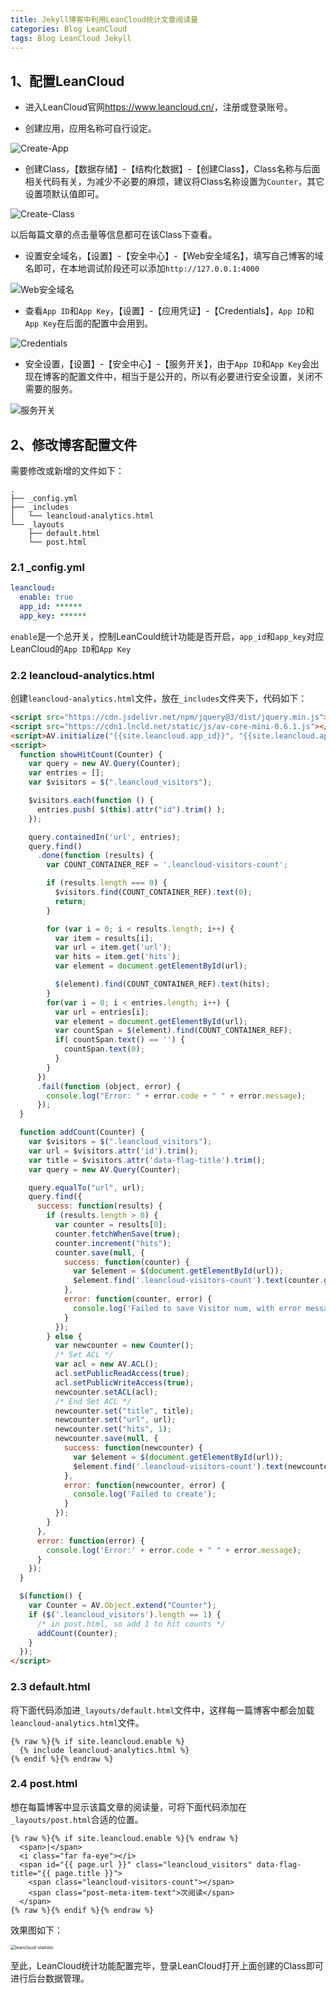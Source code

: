 ```yaml
---
title: Jekyll博客中利用LeanCloud统计文章阅读量
categories: Blog LeanCloud
tags: Blog LeanCloud Jekyll
---
```


## 1、配置LeanCloud

- 进入LeanCloud官网<https://www.leancloud.cn/>，注册或登录账号。

- 创建应用，应用名称可自行设定。

![Create-App](https://cdn.jsdelivr.net/gh/star927/Image-Hosting@main/202108/LeanCloud-1.png)

- 创建Class，【数据存储】-【结构化数据】-【创建Class】，Class名称与后面相关代码有关，为减少不必要的麻烦，建议将Class名称设置为`Counter`，其它设置项默认值即可。

![Create-Class](https://cdn.jsdelivr.net/gh/star927/Image-Hosting@main/202108/LeanCloud-2.png)

以后每篇文章的点击量等信息都可在该Class下查看。

- 设置安全域名，【设置】-【安全中心】-【Web安全域名】，填写自己博客的域名即可，在本地调试阶段还可以添加`http://127.0.0.1:4000`

![Web安全域名](https://cdn.jsdelivr.net/gh/star927/Image-Hosting@main/202108/LeanCloud-3.png)

- 查看`App ID`和`App Key`，【设置】-【应用凭证】-【Credentials】，`App ID`和`App Key`在后面的配置中会用到。

![Credentials](https://cdn.jsdelivr.net/gh/star927/Image-Hosting@main/202108/LeanCloud-4.png)

- 安全设置，【设置】-【安全中心】-【服务开关】，由于`App ID`和`App Key`会出现在博客的配置文件中，相当于是公开的，所以有必要进行安全设置，关闭不需要的服务。

![服务开关](https://cdn.jsdelivr.net/gh/star927/Image-Hosting@main/202108/LeanCloud-5.png)

## 2、修改博客配置文件

需要修改或新增的文件如下：

```
.
├── _config.yml
├── _includes
│   └── leancloud-analytics.html
└── _layouts
    ├── default.html
    └── post.html
```

### 2.1 _config.yml

```yml
leancloud:
  enable: true 
  app_id: ****** 
  app_key: ******
```

`enable`是一个总开关，控制LeanCould统计功能是否开启，`app_id`和`app_key`对应LeanCloud的`App ID`和`App Key`

### 2.2 leancloud-analytics.html

创建`leancloud-analytics.html`文件，放在`_includes`文件夹下，代码如下：

```html
<script src="https://cdn.jsdelivr.net/npm/jquery@3/dist/jquery.min.js"></script>
<script src="https://cdn1.lncld.net/static/js/av-core-mini-0.6.1.js"></script>
<script>AV.initialize("{{site.leancloud.app_id}}", "{{site.leancloud.app_key}}");</script>
<script>
  function showHitCount(Counter) {
    var query = new AV.Query(Counter);
    var entries = [];
    var $visitors = $(".leancloud_visitors");

    $visitors.each(function () {
      entries.push( $(this).attr("id").trim() );
    });

    query.containedIn('url', entries);
    query.find()
      .done(function (results) {
        var COUNT_CONTAINER_REF = '.leancloud-visitors-count';

        if (results.length === 0) {
          $visitors.find(COUNT_CONTAINER_REF).text(0);
          return;
        }

        for (var i = 0; i < results.length; i++) {
          var item = results[i];
          var url = item.get('url');
          var hits = item.get('hits');
          var element = document.getElementById(url);

          $(element).find(COUNT_CONTAINER_REF).text(hits);
        }
        for(var i = 0; i < entries.length; i++) {
          var url = entries[i];
          var element = document.getElementById(url);
          var countSpan = $(element).find(COUNT_CONTAINER_REF);
          if( countSpan.text() == '') {
            countSpan.text(0);
          }
        }
      })
      .fail(function (object, error) {
        console.log("Error: " + error.code + " " + error.message);
      });
  }

  function addCount(Counter) {
    var $visitors = $(".leancloud_visitors");
    var url = $visitors.attr('id').trim();
    var title = $visitors.attr('data-flag-title').trim();
    var query = new AV.Query(Counter);

    query.equalTo("url", url);
    query.find({
      success: function(results) {
        if (results.length > 0) {
          var counter = results[0];
          counter.fetchWhenSave(true);
          counter.increment("hits");
          counter.save(null, {
            success: function(counter) {
              var $element = $(document.getElementById(url));
              $element.find('.leancloud-visitors-count').text(counter.get('hits'));
            },
            error: function(counter, error) {
              console.log('Failed to save Visitor num, with error message: ' + error.message);
            }
          });
        } else {
          var newcounter = new Counter();
          /* Set ACL */
          var acl = new AV.ACL();
          acl.setPublicReadAccess(true);
          acl.setPublicWriteAccess(true);
          newcounter.setACL(acl);
          /* End Set ACL */
          newcounter.set("title", title);
          newcounter.set("url", url);
          newcounter.set("hits", 1);
          newcounter.save(null, {
            success: function(newcounter) {
              var $element = $(document.getElementById(url));
              $element.find('.leancloud-visitors-count').text(newcounter.get('hits'));
            },
            error: function(newcounter, error) {
              console.log('Failed to create');
            }
          });
        }
      },
      error: function(error) {
        console.log('Error:' + error.code + " " + error.message);
      }
    });
  }

  $(function() {
    var Counter = AV.Object.extend("Counter");
    if ($('.leancloud_visitors').length == 1) {
      /* in post.html, so add 1 to hit counts */
      addCount(Counter);
    }
  });
</script>
```

### 2.3 default.html

将下面代码添加进`_layouts/default.html`文件中，这样每一篇博客中都会加载`leancloud-analytics.html`文件。

```liquid
{% raw %}{% if site.leancloud.enable %}
  {% include leancloud-analytics.html %}
{% endif %}{% endraw %}
```

### 2.4 post.html

想在每篇博客中显示该篇文章的阅读量，可将下面代码添加在`_layouts/post.html`合适的位置。

```
{% raw %}{% if site.leancloud.enable %}{% endraw %}
  <span>|</span>
  <i class="far fa-eye"></i>
  <span id="{{ page.url }}" class="leancloud_visitors" data-flag-title="{{ page.title }}">
    <span class="leancloud-visitors-count"></span>
    <span class="post-meta-item-text">次阅读</span>
  </span>
{% raw %}{% endif %}{% endraw %}
```

效果图如下：

<img src="https://cdn.jsdelivr.net/gh/star927/Image-Hosting@main/202108/LeanCloud-6.png" alt="leancloud-statistic" style="zoom:50%;" />

至此，LeanCloud统计功能配置完毕，登录LeanCloud打开上面创建的Class即可进行后台数据管理。
